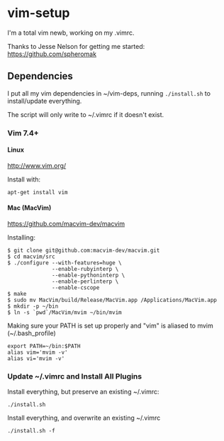 # vim-setup

I'm a total vim newb, working on my .vimrc.

Thanks to Jesse Nelson for getting me started: https://github.com/spheromak

Dependencies
------------

I put all my vim dependencies in ~/vim-deps, running `./install.sh` to install/update everything.

The script will only write to ~/.vimrc if it doesn't exist.

### Vim 7.4+

#### Linux

http://www.vim.org/

Install with:

    apt-get install vim

#### Mac (MacVim)

https://github.com/macvim-dev/macvim

Installing:

    $ git clone git@github.com:macvim-dev/macvim.git
    $ cd macvim/src
    $ ./configure --with-features=huge \
                  --enable-rubyinterp \
                  --enable-pythoninterp \
                  --enable-perlinterp \
                  --enable-cscope
    $ make
    $ sudo mv MacVim/build/Release/MacVim.app /Applications/MacVim.app
    $ mkdir -p ~/bin
    $ ln -s `pwd`/MacVim/mvim ~/bin/mvim

Making sure your PATH is set up properly and "vim" is aliased to mvim (~/.bash_profile)

    export PATH=~/bin:$PATH
    alias vim='mvim -v'
    alias vi='mvim -v'


### Update ~/.vimrc and Install All Plugins

Install everything, but preserve an existing ~/.vimrc:

    ./install.sh

Install everything, and overwrite an existing ~/.vimrc

    ./install.sh -f

